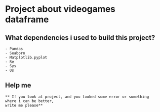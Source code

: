 # Project about videogames dataframe

## What dependencies i used to build this project?
    - Pandas
    - Seaborn
    - Matplotlib.pyplot
    - Re
    - Sys
    - Os

## Help me
    ** If you look at project, and you looked some error or something where i can be better, 
    write me please** 